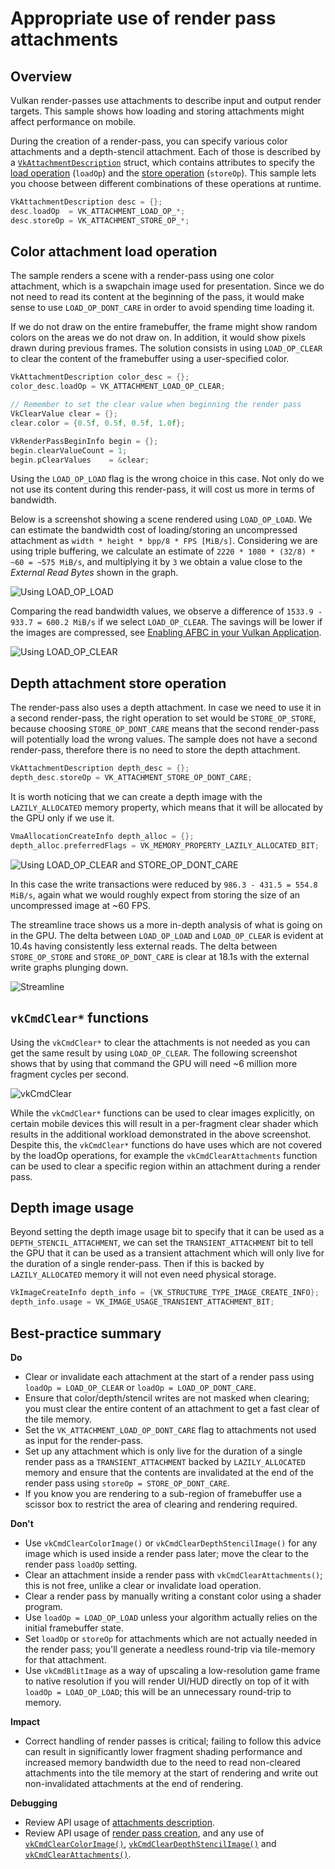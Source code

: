 <!--
- Copyright (c) 2019, Arm Limited and Contributors
-
- SPDX-License-Identifier: MIT
-
- Permission is hereby granted, free of charge,
- to any person obtaining a copy of this software and associated documentation files (the "Software"),
- to deal in the Software without restriction, including without limitation the rights to
- use, copy, modify, merge, publish, distribute, sublicense, and/or sell copies of the Software,
- and to permit persons to whom the Software is furnished to do so, subject to the following conditions:
-
- The above copyright notice and this permission notice shall be included in all copies or substantial portions of the Software.
-
- THE SOFTWARE IS PROVIDED "AS IS", WITHOUT WARRANTY OF ANY KIND, EXPRESS OR IMPLIED,
- INCLUDING BUT NOT LIMITED TO THE WARRANTIES OF MERCHANTABILITY,
- FITNESS FOR A PARTICULAR PURPOSE AND NONINFRINGEMENT.
- IN NO EVENT SHALL THE AUTHORS OR COPYRIGHT HOLDERS BE LIABLE FOR ANY CLAIM, DAMAGES OR OTHER LIABILITY,
- WHETHER IN AN ACTION OF CONTRACT, TORT OR OTHERWISE, ARISING FROM,
- OUT OF OR IN CONNECTION WITH THE SOFTWARE OR THE USE OR OTHER DEALINGS IN THE SOFTWARE.
-
-->

# Appropriate use of render pass attachments

## Overview

Vulkan render-passes use attachments to describe input and output render targets. This sample shows how loading and storing attachments might affect performance on mobile.

During the creation of a render-pass, you can specify various color attachments and a depth-stencil attachment. Each of those is described by a [`VkAttachmentDescription`](https://www.khronos.org/registry/vulkan/specs/1.1-extensions/man/html/VkAttachmentDescription.html) struct, which contains attributes to specify the [load operation](https://www.khronos.org/registry/vulkan/specs/1.1-extensions/man/html/VkAttachmentLoadOp.html) (`loadOp`) and the [store operation](https://www.khronos.org/registry/vulkan/specs/1.1-extensions/man/html/VkAttachmentStoreOp.html) (`storeOp`). This sample lets you choose between different combinations of these operations at runtime.

```c
VkAttachmentDescription desc = {};
desc.loadOp  = VK_ATTACHMENT_LOAD_OP_*;
desc.storeOp = VK_ATTACHMENT_STORE_OP_*;
```

## Color attachment load operation

The sample renders a scene with a render-pass using one color attachment, which is a swapchain image used for presentation. Since we do not need to read its content at the beginning of the pass, it would make sense to use `LOAD_OP_DONT_CARE` in order to avoid spending time loading it.

If we do not draw on the entire framebuffer, the frame might show random colors on the areas we do not draw on. In addition, it would show pixels drawn during previous frames. The solution consists in using `LOAD_OP_CLEAR` to clear the content of the framebuffer using a user-specified color.

```c
VkAttachmentDescription color_desc = {};
color_desc.loadOp = VK_ATTACHMENT_LOAD_OP_CLEAR;

// Remember to set the clear value when beginning the render pass
VkClearValue clear = {};
clear.color = {0.5f, 0.5f, 0.5f, 1.0f};

VkRenderPassBeginInfo begin = {};
begin.clearValueCount = 1;
begin.pClearValues    = &clear;
```

Using the `LOAD_OP_LOAD` flag is the wrong choice in this case. Not only do we not use its content during this render-pass, it will cost us more in terms of bandwidth.

Below is a screenshot showing a scene rendered using `LOAD_OP_LOAD`. We can estimate the bandwidth cost of loading/storing an uncompressed attachment as `width * height * bpp/8 * FPS [MiB/s]`. Considering we are using triple buffering, we calculate an estimate of `2220 * 1080 * (32/8) * ~60 = ~575 MiB/s`, and multiplying it by `3` we obtain a value close to the _External Read Bytes_ shown in the graph.

![Using LOAD_OP_LOAD](images/load_store.png)

Comparing the read bandwidth values, we observe a difference of `1533.9 - 933.7 = 600.2 MiB/s` if we select `LOAD_OP_CLEAR`. The savings will be lower if the images are compressed, see [Enabling AFBC in your Vulkan Application](../afbc/afbc_tutorial.md).

![Using LOAD_OP_CLEAR](images/clear_store.png)

## Depth attachment store operation

The render-pass also uses a depth attachment. In case we need to use it in a second render-pass, the right operation to set would be `STORE_OP_STORE`, because choosing `STORE_OP_DONT_CARE` means that the second render-pass will potentially load the wrong values. The sample does not have a second render-pass, therefore there is no need to store the depth attachment.

```c
VkAttachmentDescription depth_desc = {};
depth_desc.storeOp = VK_ATTACHMENT_STORE_OP_DONT_CARE;
```

It is worth noticing that we can create a depth image with the `LAZILY_ALLOCATED` memory property, which means that it will be allocated by the GPU only if we use it.

```c
VmaAllocationCreateInfo depth_alloc = {};
depth_alloc.preferredFlags = VK_MEMORY_PROPERTY_LAZILY_ALLOCATED_BIT;
```

![Using LOAD_OP_CLEAR and STORE_OP_DONT_CARE](images/clear_dont_care.png)

In this case the write transactions were reduced by `986.3 - 431.5 = 554.8 MiB/s`, again what we would roughly expect from storing the size of an uncompressed image at ~60 FPS.

The streamline trace shows us a more in-depth analysis of what is going on in the GPU. The delta between `LOAD_OP_LOAD` and `LOAD_OP_CLEAR` is evident at 10.4s having consistently less external reads. The delta between `STORE_OP_STORE` and `STORE_OP_DONT_CARE` is clear at 18.1s with the external write graphs plunging down.

![Streamline](images/render_passes_streamline.png)

## `vkCmdClear*` functions

Using the `vkCmdClear*` to clear the attachments is not needed as you can get the same result by using `LOAD_OP_CLEAR`. The following screenshot shows that by using that command the GPU will need ~6 million more fragment cycles per second.

![vkCmdClear](images/vk_cmd_clear.png)

While the `vkCmdClear*` functions can be used to clear images explicitly, on certain mobile devices this will result in a per-fragment clear shader which results in the additional workload demonstrated in the above screenshot. Despite this, the `vkCmdClear*` functions do have uses which are not covered by the loadOp operations, for example the `vkCmdClearAttachments` function can be used to clear a specific region within an attachment during a render pass.

## Depth image usage

Beyond setting the depth image usage bit to specify that it can be used as a `DEPTH_STENCIL_ATTACHMENT`, we can set the `TRANSIENT_ATTACHMENT` bit to tell the GPU that it can be used as a transient attachment which will only live for the duration of a single render-pass. Then if this is backed by `LAZILY_ALLOCATED` memory it will not even need physical storage.

```c
VkImageCreateInfo depth_info = {VK_STRUCTURE_TYPE_IMAGE_CREATE_INFO};
depth_info.usage = VK_IMAGE_USAGE_TRANSIENT_ATTACHMENT_BIT;
```

## Best-practice summary

**Do**

* Clear or invalidate each attachment at the start of a render pass using `loadOp = LOAD_OP_CLEAR` or `loadOp = LOAD_OP_DONT_CARE`.
* Ensure that color/depth/stencil writes are not masked when clearing; you must clear the entire content of an attachment to get a fast clear of the tile memory.
* Set the `VK_ATTACHMENT_LOAD_OP_DONT_CARE` flag to attachments not used as input for the render-pass.
* Set up any attachment which is only live for the duration of a single render pass as a `TRANSIENT_ATTACHMENT` backed by `LAZILY_ALLOCATED` memory and ensure that the contents are invalidated at the end of the render pass using `storeOp = STORE_OP_DONT_CARE`.
* If you know you are rendering to a sub-region of framebuffer use a scissor box to restrict the area of clearing and rendering required.

**Don't**

* Use `vkCmdClearColorImage()` or `vkCmdClearDepthStencilImage()` for any image which is used inside a render pass later; move the clear to the render pass `loadOp` setting.
* Clear an attachment inside a render pass with `vkCmdClearAttachments()`; this is not free, unlike a clear or invalidate load operation.
* Clear a render pass by manually writing a constant color using a shader program.
* Use `loadOp = LOAD_OP_LOAD` unless your algorithm actually relies on the initial framebuffer state.
* Set `loadOp` or `storeOp` for attachments which are not actually needed in the render pass; you'll generate a needless round-trip via tile-memory for that attachment.
* Use `vkCmdBlitImage` as a way of upscaling a low-resolution game frame to native resolution if you will render UI/HUD directly on top of it with `loadOp = LOAD_OP_LOAD`; this will be an unnecessary round-trip to memory.

**Impact**

* Correct handling of render passes is critical; failing to follow this advice can result in significantly lower fragment shading performance and increased memory bandwidth due to the need to read non-cleared attachments into the tile memory at the start of rendering and write out non-invalidated attachments at the end of rendering.

**Debugging**

* Review API usage of [attachments description](https://www.khronos.org/registry/vulkan/specs/1.1-extensions/man/html/VkAttachmentDescription.html).
* Review API usage of [render pass creation](https://www.khronos.org/registry/vulkan/specs/1.1-extensions/man/html/vkCreateRenderPass.html), and any use of [`vkCmdClearColorImage()`](https://www.khronos.org/registry/vulkan/specs/1.1-extensions/man/html/vkCmdClearColorImage.html), [`vkCmdClearDepthStencilImage()`](https://www.khronos.org/registry/vulkan/specs/1.1-extensions/man/html/vkCmdClearDepthStencilImage.html) and [`vkCmdClearAttachments()`](https://www.khronos.org/registry/vulkan/specs/1.1-extensions/man/html/vkCmdClearAttachments.html).
